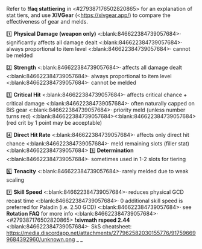 Refer to **!faq stattiering** in <#279387176502820865> for an explanation of stat tiers, and use **XIVGear** (<https://xivgear.app/) to compare the effectiveness of gear and melds.

1️⃣  **Physical Damage (weapon only)**
<:blank:846622384739057684>·  significantly affects all damage dealt
<:blank:846622384739057684>·  always proportional to item level
<:blank:846622384739057684>·  cannot be melded

2️⃣  **Strength**
<:blank:846622384739057684>·  affects all damage dealt
<:blank:846622384739057684>·  always proportional to item level
<:blank:846622384739057684>·  cannot be melded

3️⃣  **Critical Hit**
<:blank:846622384739057684>·  affects critical chance + critical damage
<:blank:846622384739057684>·  often naturally capped on BiS gear
<:blank:846622384739057684>·  priority meld (unless number turns red)
<:blank:846622384739057684><:blank:846622384739057684>(red crit by 1 point may be acceptable)

4️⃣  **Direct Hit Rate**
<:blank:846622384739057684>·  affects only direct hit chance
<:blank:846622384739057684>·  meld remaining slots (filler stat)
<:blank:846622384739057684>
5️⃣  **Determination**
<:blank:846622384739057684>·  sometimes used in 1-2 slots for tiering

6️⃣  **Tenacity**
<:blank:846622384739057684>·  rarely melded due to weak scaling

7️⃣  **Skill Speed**
<:blank:846622384739057684>·  reduces physical GCD recast time
<:blank:846622384739057684>·  0 additional skill speed is preferred for Paladin (i.e. 2.50 GCD)
<:blank:846622384739057684>·  see **Rotation FAQ** for more info
<:blank:846622384739057684>·  <#279387176502820865> **!xivmath rspeed 2.44**
<:blank:846622384739057684>·  SkS cheatsheet: <https://media.discordapp.net/attachments/277962582030155776/917596699684392960/unknown.png>
_ _